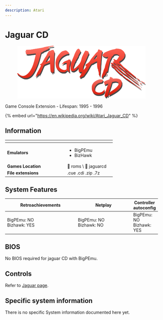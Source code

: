 ```yaml
---
description: Atari
---
```


# Jaguar CD

<div align="left">

<figure><img src="https://raw.githubusercontent.com/fabricecaruso/es-theme-carbon/5b2195d8cce1b44a6aadc2a43c341e7511d4b48f/art/logos/atarijaguarcd.svg" alt=""><figcaption></figcaption></figure>

</div>

Game Console Extension - Lifespan: 1995 - 1996

{% embed url="https://en.wikipedia.org/wiki/Atari_Jaguar_CD" %}

## Information

<table data-header-hidden><thead><tr><th width="184"></th><th></th><th data-hidden></th></tr></thead><tbody><tr><td><strong>Emulators</strong></td><td><ul><li>BigPEmu</li><li>BizHawk</li></ul></td><td></td></tr><tr><td><strong>Games Location</strong></td><td><span data-gb-custom-inline data-tag="emoji" data-code="1f4c1">📁</span> roms \ <span data-gb-custom-inline data-tag="emoji" data-code="1f4c2">📂</span> jaguarcd</td><td></td></tr><tr><td><strong>File extensions</strong></td><td>.cue .cdi .zip .7z</td><td></td></tr></tbody></table>

## System Features

<table><thead><tr><th width="245">Retroachievements</th><th width="200">Netplay</th><th>Controller autoconfig</th></tr></thead><tbody><tr><td>BigPEmu: NO<br>Bizhawk: YES</td><td>BigPEmu: NO<br>Bizhawk: NO</td><td>BigPEmu: NO<br>Bizhawk: YES</td></tr></tbody></table>

## BIOS

No BIOS required for jaguar CD with BigPEmu.

## Controls

Refer to [Jaguar page](jaguar.md#bigpemu).

## Specific system information

There is no specific System information documented here yet.

